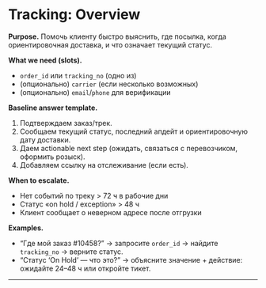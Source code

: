 # Tracking: Overview

**Purpose.** Помочь клиенту быстро выяснить, где посылка, когда ориентировочная доставка, и что означает текущий статус.

**What we need (slots).**
- `order_id` или `tracking_no` (одно из)
- (опционально) `carrier` (если несколько возможных)
- (опционально) `email`/`phone` для верификации

**Baseline answer template.**
1) Подтверждаем заказ/трек.
2) Сообщаем текущий статус, последний апдейт и ориентировочную дату доставки.
3) Даем actionable next step (ожидать, связаться с перевозчиком, оформить розыск).
4) Добавляем ссылку на отслеживание (если есть).

**When to escalate.**
- Нет событий по треку > 72 ч в рабочие дни
- Статус «on hold / exception» > 48 ч
- Клиент сообщает о неверном адресе после отгрузки

**Examples.**
- “Где мой заказ #10458?” → запросите `order_id` → найдите `tracking_no` → верните статус.
- “Статус ‘On Hold’ — что это?” → объясните значение + действие: ожидайте 24–48 ч или откройте тикет.

---
<!-- inspiration (не копируем контент): UPS tracking status explainer; DHL tracking status explainer -->